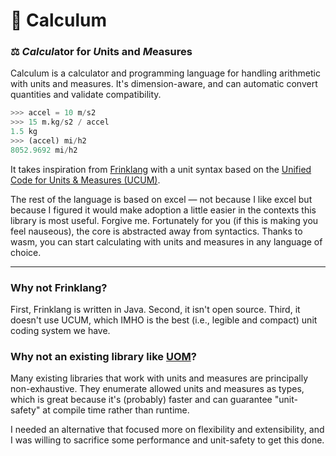 # 🧮 Calculum
### ⚖️ *Calcul*ator for *U*nits and *M*easures 

Calculum is a calculator and programming language for handling arithmetic with units and measures. It's dimension-aware, and can automatic convert quantities and validate compatibility.

```python
>>> accel = 10 m/s2
>>> 15 m.kg/s2 / accel
1.5 kg 
>>> (accel) mi/h2
8052.9692 mi/h2 
```

It takes inspiration from [Frinklang](https://frinklang.org/fspdocs.html) with a unit syntax based on the [Unified Code for Units & Measures (UCUM)](). 

The rest of the language is based on excel — not because I like excel but because I figured it would make adoption a little easier in the contexts this library is most useful. Forgive me. Fortunately for you (if this is making you feel nauseous), the core is abstracted away from syntactics. Thanks to wasm, you can start calculating with units and measures in any language of choice.

---

### Why not Frinklang?

First, Frinklang is written in Java. Second, it isn't open source. Third, it doesn't use UCUM, which IMHO is the best (i.e., legible and compact) unit coding system we have.  

### Why not an existing library like [UOM](https://github.com/iliekturtles/uom)?

Many existing libraries that work with units and measures are principally non-exhaustive. They enumerate allowed units and measures as types, which is great because it's (probably) faster and can guarantee "unit-safety" at compile time rather than runtime. 

I needed an alternative that focused more on flexibility and extensibility, and I was willing to sacrifice some performance and unit-safety to get this done.

